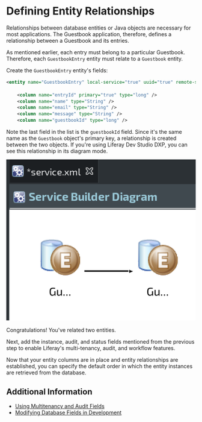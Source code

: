 # Defining Entity Relationships

Relationships between database entities or Java objects are necessary for most applications. The Guestbook application, therefore, defines a relationship between a Guestbook and its entries.

As mentioned earlier, each entry must belong to a particular Guestbook. Therefore, each `GuestbookEntry` entity must relate to a `Guestbook` entity. 

Create the `GuestbookEntry` entity's fields: 

```xml
<entity name="GuestbookEntry" local-service="true" uuid="true" remote-service="true">

	<column name="entryId" primary="true" type="long" />
	<column name="name" type="String" />
	<column name="email" type="String" />
	<column name="message" type="String" />
	<column name="guestbookId" type="long" />
```

Note the last field in the list is the `guestbookId` field. Since it's the same name as the `Guestbook` object's primary key, a relationship is created between the two objects. If you're using Liferay Dev Studio DXP, you can see this relationship in its diagram mode. 

![Relating entities is a snap in Liferay Dev Studio DXP's *Diagram* mode for `service.xml`.](./defining-entity-relationships/images/01.png)

Congratulations! You've related two entities. 

Next, add the instance, audit, and status fields mentioned from the previous step to enable Liferay's multi-tenancy, audit, and workflow features. 

Now that your entity columns are in place and entity relationships are established, you can specify the default order in which the entity instances are retrieved from the database. 

## Additional Information

* [Using Multitenancy and Audit Fields](./using-multitenancy-and-audit-fields.md)
* [Modifying Database Fields in Development](./modifying-database-fields-in-development.md)